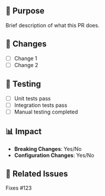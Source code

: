 ## 🎯 Purpose
Brief description of what this PR does.

## 🔄 Changes
- [ ] Change 1
- [ ] Change 2

## 🧪 Testing
- [ ] Unit tests pass
- [ ] Integration tests pass
- [ ] Manual testing completed

## 📊 Impact
- **Breaking Changes**: Yes/No
- **Configuration Changes**: Yes/No

## 🔗 Related Issues
Fixes #123
